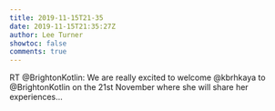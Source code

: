 ```yaml
---
title: 2019-11-15T21-35
date: 2019-11-15T21:35:27Z
author: Lee Turner
showtoc: false
comments: true
---
```


RT @BrightonKotlin: We are really excited to welcome @kbrhkaya to @BrightonKotlin on the 21st November where she will share her experiences…

